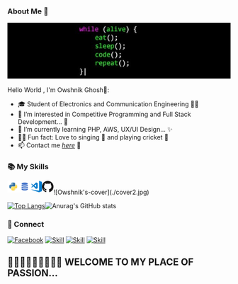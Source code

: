 ### About Me 👦

![Owshnik's-cover](./cover.jpeg)


Hello World , I'm Owshnik Ghosh👋:

- 🎓 Student of Electronics and Communication Engineering 👨‍🎓
- 👀 I’m interested in Competitive Programming and Full Stack Development... 🌈
- 🌱 I’m currently learning PHP, AWS, UX/UI Design... ✨
- 💁‍♂️ Fun fact: Love to singing 🎤 and playing cricket 🏏
- 📫 Contact me *[here](owshnikghosh2000@gmail.com)* 💌

<!-- - 📄 My Resume [https://drive.google.com/file/d/1V1_PN5usO1yeaiKzBxUKjm2uXV-eD_T4/view?usp=sharing) -->

### 📚 My Skills
<!--
![Skill](https://img.shields.io/badge/Java-ED8B00?style=for-the-badge&logo=java&logoColor=white)
![Skill](https://img.shields.io/badge/HTML5-E34F26?style=for-the-badge&logo=html5&logoColor=white)
![Skill](https://img.shields.io/badge/CSS3-1572B6?style=for-the-badge&logo=css3&logoColor=white)
![Skill](https://img.shields.io/badge/JavaScript-323330?style=for-the-badge&logo=javascript&logoColor=F7DF1E)
![Skill](https://img.shields.io/badge/Bootstrap-563D7C?style=for-the-badge&logo=bootstrap&logoColor=white)
![Skill](https://img.shields.io/badge/Visual_Studio_Code-0078D4?style=for-the-badge&logo=visual%20studio%20code&logoColor=white)
![Skill](https://img.shields.io/badge/Microsoft_Office-D83B01?style=for-the-badge&logo=microsoft-office&logoColor=white)
-->

<img align="left" alt="Python" width="26px" src="https://raw.githubusercontent.com/github/explore/80688e429a7d4ef2fca1e82350fe8e3517d3494d/topics/python/python.png" />
<img align="left" alt="SQL" width="26px" src="https://raw.githubusercontent.com/github/explore/80688e429a7d4ef2fca1e82350fe8e3517d3494d/topics/sql/sql.png" />
<!--<img align="left" alt="MySQL" width="26px" src="https://raw.githubusercontent.com/github/explore/80688e429a7d4ef2fca1e82350fe8e3517d3494d/topics/mysql/mysql.png" />-->
<img align="left" alt="Visual Studio Code" width="26px" src="https://raw.githubusercontent.com/github/explore/80688e429a7d4ef2fca1e82350fe8e3517d3494d/topics/visual-studio-code/visual-studio-code.png" /> 
<img align="left" alt="GitHub" width="26px" src="https://raw.githubusercontent.com/github/explore/78df643247d429f6cc873026c0622819ad797942/topics/github/github.png" />
</br>
![Owshnik's-cover](./cover2.jpg)

[![Top Langs](https://github-readme-stats.vercel.app/api/top-langs/?username=anuraghazra&layout=compact)](https://github.com/anuraghazra/github-readme-stats)![Anurag's GitHub stats](https://github-readme-stats.vercel.app/api?username=anuraghazra&show_icons=true&theme=radical)



### 🤝 Connect

<a href="https://www.facebook.com/owshnik.ghosh.9/" rel="nofollow"><img src="https://camo.githubusercontent.com/84968c928d08202118a0a6fe1ea69b0a75c5c8d38ae64c5150f40c56531ca17b/68747470733a2f2f696d672e736869656c64732e696f2f62616467652f2d46414345424f4f4b2d3030373742353f7374796c653d666f722d7468652d6261646765266c6f676f3d66616365626f6f6b266c6f676f436f6c6f723d7768697465" alt="Facebook" data-canonical-src="https://img.shields.io/badge/-FACEBOOK-0077B5?style=for-the-badge&amp;logo=facebook&amp;logoColor=white" style="max-width:100%;"></a>
[![Skill](https://img.shields.io/badge/LinkedIn-0077B5?style=for-the-badge&logo=linkedin&logoColor=white)](https://www.linkedin.com/in/owshnik-ghosh/)
[![Skill](https://img.shields.io/badge/Twitter-1DA1F2?style=for-the-badge&logo=twitter&logoColor=white)](https://twitter.com/Shniki_Boy___)
[![Skill](https://img.shields.io/badge/Instagram-E4405F?style=for-the-badge&logo=instagram&logoColor=white)](https://www.instagram.com/shniki_boy____/?hl=en)


## 👨🏻‍💻👨🏻‍💻👨🏻‍💻 WELCOME TO MY PLACE OF PASSION...
